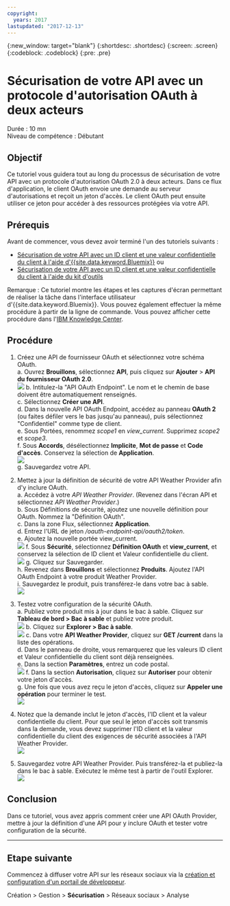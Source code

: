 ```yaml
---
copyright:
  years: 2017
lastupdated: "2017-12-13"
---
```


{:new_window: target="blank"}
{:shortdesc: .shortdesc}
{:screen: .screen}
{:codeblock: .codeblock}
{:pre: .pre}

# Sécurisation de votre API avec un protocole d'autorisation OAuth à deux acteurs

Durée : 10 mn  
Niveau de compétence : Débutant

## Objectif

Ce tutoriel vous guidera tout au long du processus de sécurisation de votre API avec un protocole d'autorisation OAuth 2.0 à deux acteurs. Dans ce flux d'application, le client OAuth envoie une demande au serveur d'autorisations et reçoit un jeton d'accès. Le client OAuth peut ensuite utiliser ce jeton pour accéder à des ressources protégées via votre API.

## Prérequis

Avant de commencer, vous devez avoir terminé l'un des tutoriels suivants :  
- [Sécurisation de votre API avec un ID client et une valeur confidentielle du client à l'aide d'{{site.data.keyword.Bluemix}}](tut_secure_id_secret_bm.html) ou
- [Sécurisation de votre API avec un ID client et une valeur confidentielle du client à l'aide du kit d'outils](tut_secure_id_secret_tk.html)

Remarque : Ce tutoriel montre les étapes et les captures d'écran permettant de réaliser la tâche dans l'interface utilisateur d'{{site.data.keyword.Bluemix}}. Vous pouvez également effectuer la même procédure à partir de la ligne de commande. Vous pouvez afficher cette procédure dans l'[IBM Knowledge Center](https://www.ibm.com/support/knowledgecenter/SSMNED_5.0.0/com.ibm.apic.toolkit.doc/tutorial_apionprem_security_OAuth_v506.html). 

## Procédure

1. Créez une API de fournisseur OAuth et sélectionnez votre schéma OAuth.  
	a. Ouvrez **Brouillons**, sélectionnez **API**, puis cliquez sur **Ajouter** > **API du fournisseur OAuth 2.0**.  
    ![](images/oauth_provider_1.png)
	b. Intitulez-la "API OAuth Endpoint". Le nom et le chemin de base doivent être automatiquement renseignés.  
	c. Sélectionnez **Créer une API**.  
	d. Dans la nouvelle API OAuth Endpoint, accédez au panneau **OAuth 2** (ou faites défiler vers le bas jusqu'au panneau), puis sélectionnez "Confidentiel" comme type de client.  
	e. Sous Portées, renommez _scope1_ en _view_current_. Supprimez _scope2_ et _scope3_.  
	f. Sous **Accords**, désélectionnez **Implicite**, **Mot de passe** et **Code d'accès**. Conservez la sélection de **Application**.  
	![](images/oauth_provider_2.png)  
	g. Sauvegardez votre API.  

2. Mettez à jour la définition de sécurité de votre API Weather Provider afin d'y inclure OAuth.  
	a. Accédez à votre _API Weather Provider_. (Revenez dans l'écran API et sélectionnez _API Weather Provider_.)  
	b. Sous Définitions de sécurité, ajoutez une nouvelle définition pour OAuth. Nommez la "Définition OAuth".  
	c. Dans la zone Flux, sélectionnez **Application**.  
	d. Entrez l'URL de jeton _<votre URL de base>/oauth-endpoint-api/oauth2/token_.  
	e. Ajoutez la nouvelle portée view_current.  
	![](images/oauth_security_definition_1.png)
	f. Sous **Sécurité**, sélectionnez **Définition OAuth** et **view_current**, et conservez la sélection de ID client et Valeur confidentielle du client.  
	![](images/oauth_security_definition_2.png)
	g. Cliquez sur Sauvegarder.  
	h. Revenez dans **Brouillons** et sélectionnez **Produits**. Ajoutez l'API OAuth Endpoint à votre produit Weather Provider.  
	i. Sauvegardez le produit, puis transférez-le dans votre bac à sable.  
	![](images/oauth_security_definition_3a.png)

3. Testez votre configuration de la sécurité OAuth.  
	a. Publiez votre produit mis à jour dans le bac à sable. Cliquez sur **Tableau de bord > Bac à sable** et publiez votre produit.  
	  ![](images/test_oauth_1.png)
	b. Cliquez sur **Explorer > Bac à sable**.  
      ![](images/test_oauth_2.png)
	c. Dans votre **API Weather Provider**, cliquez sur **GET /current** dans la liste des opérations.  
	d. Dans le panneau de droite, vous remarquerez que les valeurs ID client et Valeur confidentielle du client sont déjà renseignées.  
	e. Dans la section **Paramètres**, entrez un code postal.  
      ![](images/test_oauth_3.png)
	f. Dans la section **Autorisation**, cliquez sur **Autoriser** pour obtenir votre jeton d'accès.  
	g. Une fois que vous avez reçu le jeton d'accès, cliquez sur **Appeler une opération** pour terminer le test.  
      ![](images/test_oauth_4.png)

4. Notez que la demande inclut le jeton d'accès, l'ID client et la valeur confidentielle du client. Pour que seul le jeton d'accès soit transmis dans la demande, vous devez supprimer l'ID client et la valeur confidentielle du client des exigences de sécurité associées à l'API Weather Provider.  
    ![](images/test_oauth_5.png)

5. Sauvegardez votre API Weather Provider. Puis transférez-la et publiez-la dans le bac à sable. Exécutez le même test à partir de l'outil Explorer.  
    ![](images/test_oauth_6.png)
    
## Conclusion
Dans ce tutoriel, vous avez appris comment créer une API OAuth Provider, mettre à jour la définition d'une API pour y inclure OAuth et tester votre configuration de la sécurité.

---

## Etape suivante

Commencez à diffuser votre API sur les réseaux sociaux via la [création et configuration d'un portail de développeur](tut_config_dev_portal.html).

Création > Gestion > **Sécurisation** > Réseaux sociaux > Analyse

